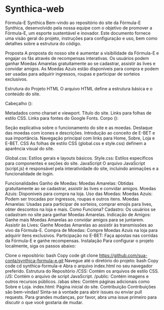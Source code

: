 # Synthica-web

Fórmula-E Synthica
Bem-vindo ao repositório do site da Fórmula-E Synthica, desenvolvido pela nossa equipe com o objetivo de promover a Fórmula-E, um esporte sustentável e inovador. Este documento fornece uma visão geral do projeto, instruções para configuração e uso, bem como detalhes sobre a estrutura do código.

Proposta
A proposta do nosso site é aumentar a visibilidade da Fórmula-E e engajar os fãs através de recompensas interativas. Os usuários podem ganhar Moedas Amarelas gratuitamente ao se cadastrar, assistir às lives e convidar amigos. As Moedas Azuis estão disponíveis para compra e podem ser usadas para adquirir ingressos, roupas e participar de sorteios exclusivos.

Estrutura do Projeto
HTML
O arquivo HTML define a estrutura básica e o conteúdo do site.

Cabeçalho (<head>):

Metadados como charset e viewport.
Título do site.
Links para folhas de estilo CSS.
Links para fontes do Google Fonts.
Corpo (<body>):

Seção explicativa sobre o funcionamento do site e as moedas.
Destaque das moedas com ícones e descrições.
Introdução ao conceito de E-BET e sua importância.
Navegação principal com links para Home, Sobre, Loja e E-BET.
CSS
As folhas de estilo CSS (global.css e style.css) definem a aparência visual do site.

Global.css: Estilos gerais e layouts básicos.
Style.css: Estilos específicos para componentes e seções do site.
JavaScript
O arquivo JavaScript (script.js) é responsável pela interatividade do site, incluindo animações e a funcionalidade de login.

Funcionalidades
Ganho de Moedas:
Moedas Amarelas: Obtidas gratuitamente ao se cadastrar, assistir às lives e convidar amigos.
Moedas Azuis: Disponíveis para compra na loja.
Uso das Moedas:
Moedas Azuis: Podem ser trocadas por ingressos, roupas e outros itens.
Moedas Amarelas: Usadas para participar de sorteios, comprar emojis para lives, obter descontos na loja e mais.
Como Funciona?
Cadastro: Os usuários se cadastram no site para ganhar Moedas Amarelas.
Indicação de Amigos: Ganhe mais Moedas Amarelas ao convidar amigos para se juntarem.
Assistir às Lives: Ganhe Moedas Amarelas ao assistir às transmissões ao vivo da Fórmula-E.
Compra de Moedas: Compre Moedas Azuis na loja para adquirir itens exclusivos.
Participação no E-BET: Faça apostas nas corridas da Fórmula-E e ganhe recompensas.
Instalação
Para configurar o projeto localmente, siga os passos abaixo:

Clone o repositório:
bash
Copy code
git clone https://github.com/sua-conta/synthica-formula-e.git
Navegue até o diretório do projeto:
bash
Copy code
cd synthica-formula-e
Abra o arquivo index.html no seu navegador preferido.
Estrutura do Repositório
/CSS: Contém os arquivos de estilo CSS.
/JS: Contém o arquivo de script JavaScript.
/public: Contém imagens e outros recursos públicos.
/abas sites: Contém páginas adicionais como Sobre e Loja.
index.html: Página inicial do site.
Contribuição
Contribuições são bem-vindas! Sinta-se à vontade para abrir issues ou enviar pull requests. Para grandes mudanças, por favor, abra uma issue primeiro para discutir o que você gostaria de mudar.
